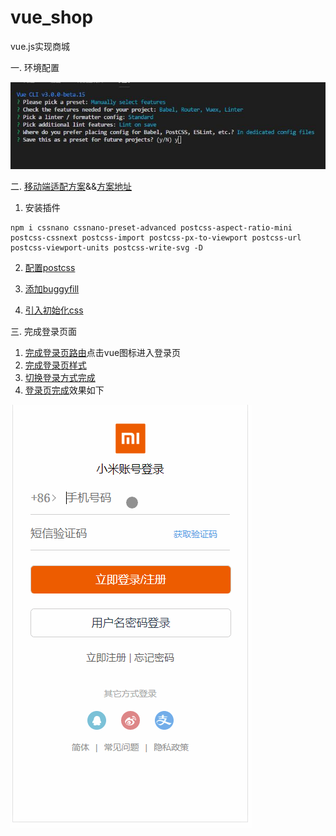 # vue_shop
vue.js实现商城

一. 环境配置

![vue-cli配置](readmeImages/1.jpg)

二. [移动端适配方案](https://github.com/HaitaoWang555/vue_shop/commit/39c7999332b1bd0b906a27d2b0ec5dad799f1e69)&&[方案地址](https://www.w3cplus.com/mobile/vw-layout-in-vue.html)

  1. 安装插件
  ```
  npm i cssnano cssnano-preset-advanced postcss-aspect-ratio-mini postcss-cssnext postcss-import postcss-px-to-viewport postcss-url postcss-viewport-units postcss-write-svg -D
  ```
  
  2. [配置postcss](.postcssrc.js)

  3. [添加buggyfill](https://github.com/HaitaoWang555/vue_shop/blob/39c7999332b1bd0b906a27d2b0ec5dad799f1e69/shop_app/public/index.html)

  4. [引入初始化css](https://github.com/HaitaoWang555/vue_shop/commit/b2add429932117450b961e2b99cf72ec379d2ed5)

三. 完成登录页面

  1. [完成登录页路由](https://github.com/HaitaoWang555/vue_shop/commit/2e74ce5349a76874b8da6379db66bd51a270f926)点击vue图标进入登录页
  2. [完成登录页样式](https://github.com/HaitaoWang555/vue_shop/commit/fad343747a76f64ca263e46387b356065ac33a77)
  3. [切换登录方式完成](https://github.com/HaitaoWang555/vue_shop/commit/5b0ec0d8017e50c76766407474c834f93963d7d3)
  4. [登录页完成](https://github.com/HaitaoWang555/vue_shop/commit/0a603f6b416d4630d966d365c1ee26ffe0a57055)效果如下

  ![登录页效果图](readmeImages/login.gif)
